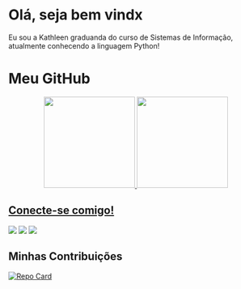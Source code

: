 # Olá, seja bem vindx
Eu sou a Kathleen graduanda do curso de Sistemas de Informação, atualmente conhecendo a linguagem Python! 

# Meu GitHub 

<div align="center">
  <a href="https://github.com/KathleenFerreira18">
  <img height="180em" src="https://github-readme-stats.vercel.app/api?username=KathleenFerreira18&show_icons=true&theme=dracula&include_all_commits=true&count_private=true"/>
  <img height="180em" src="https://github-readme-stats.vercel.app/api/top-langs/?username=KathleenFerreira18&layout=compact&langs_count=7&theme=dracula"/>
</div>

## Conecte-se comigo!

<div> 
 	<a href="https://www.linkedin.com/in/kathleen-ferreira-845367189" target="_blank"><img src="https://img.shields.io/badge/-LinkedIn-%230077B5?style=for-the-badge&logo=linkedin&logoColor=white" target="_blank"></a> 
  <a href ="ferreirakathleen219@gmail.com"><img src="https://img.shields.io/badge/Gmail-D14836?style=for-the-badge&logo=gmail&logoColor=white"></a>
 <a href="https://discord.gg/9978" target="_blank"><img src="https://img.shields.io/badge/Discord-7289DA?style=for-the-badge&logo=discord&logoColor=white" target="_blank"></a> 
</div>

## Minhas Contribuições

[![Repo Card](https://github-readme-stats.vercel.app/api/pin/?username=avieiras&repo=dio-lab-open-source&bg_color=000&border_color=30A3DC&show_icons=true&icon_color=30A3DC&title_color=E94D5F&text_color=FFF)](https://github.com/avieiras/dio-lab-open-source)
